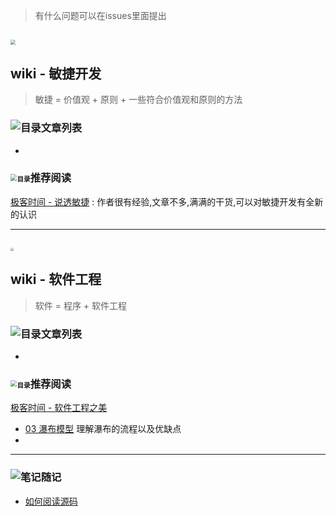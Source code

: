 > 有什么问题可以在issues里面提出

## <img src="https://www.wangbase.com/blogimg/asset/201903/bg2019030701.jpg" style="zoom:50%;" />

## wiki - 敏捷开发

> 敏捷 = 价值观 + 原则 + 一些符合价值观和原则的方法

### ![目录](https://tva1.sinaimg.cn/large/006tNbRwgy1gasxauqwyhj300w00w0md.jpg)文章列表

- 



### <img src="https://s2.ax1x.com/2020/01/11/l5minI.png" alt="目录" style="zoom:65%;" />推荐阅读

[极客时间 - 说透敏捷](https://time.geekbang.org/column/article/185408) : 作者很有经验,文章不多,满满的干货,可以对敏捷开发有全新的认识



------

## <img src="https://static001.geekbang.org/resource/image/e9/56/e9750cc30ae21fda432a4090fb49c356.jpg" style="zoom:30%;" />

## wiki - 软件工程

>  软件 = 程序 + 软件工程

### ![目录](https://tva1.sinaimg.cn/large/006tNbRwgy1gasxauqwyhj300w00w0md.jpg)文章列表

- 


### <img src="https://s2.ax1x.com/2020/01/11/l5minI.png" alt="目录" style="zoom:65%;" />推荐阅读

[极客时间 -  软件工程之美](https://time.geekbang.org/column/article/82337)

-  [03 瀑布模型](https://time.geekbang.org/column/article/83598) 理解瀑布的流程以及优缺点
- 


------

### ![笔记](https://tva1.sinaimg.cn/large/006tNbRwgy1gasxcu58e3j300w00w0fw.jpg)随记


- [如何阅读源码](https://github.com/zouzhihao-994/994/blob/master/%E5%A6%82%E4%BD%95%E5%8E%BB%E9%98%85%E8%AF%BB%E6%BA%90%E7%A0%81.md)
